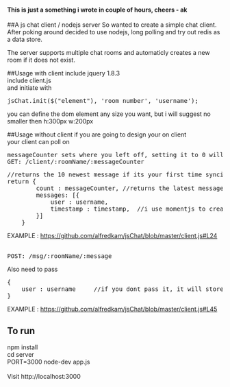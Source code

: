 <h4>This is just a something i wrote in couple of hours, cheers - ak</h4>

##A js chat client / nodejs server
So wanted to create a simple chat client. After poking around decided to use nodejs, long polling and try out redis as a data store.

The server supports multiple chat rooms and automaticly creates a new room if it does not exist.

##Usage with client
include jquery 1.8.3<br>
include client.js<br>
and initiate with 
<pre>jsChat.init($("element"), 'room number', 'username');</pre>
you can define the dom element any size you want, but i will suggest no smaller then h:300px w:200px<br>

##Usage without client
if you are going to design your on client<br>
your client can poll on<br>
<pre>
messageCounter sets where you left off, setting it to 0 will indicate you just initalize your client
GET: /client/:roomName/:messageCounter
</pre>
<pre>
//returns the 10 newest message if its your first time syncing with server
return {
        count : messageCounter, //returns the latest message counts
        messages: [{
            user : username,
            timestamp : timestamp,  //i use momentjs to create the timestamp
        }]
    }
</pre>
EXAMPLE : https://github.com/alfredkam/jsChat/blob/master/client.js#L24
<br><br>
<pre>
POST: /msg/:roomName/:message
</pre>
Also need to pass 
<pre>
{
    user : username     //if you dont pass it, it will store the name as 'Guest'
}
</pre>
EXAMPLE : https://github.com/alfredkam/jsChat/blob/master/client.js#L45

## To run
npm install<br>
cd server <br>
PORT=3000 node-dev app.js <br>
<br>
Visit http://localhost:3000